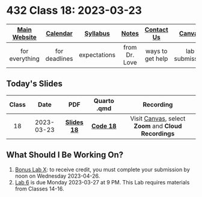 # 432 Class 18: 2023-03-23

[Main Website](https://thomaselove.github.io/432-2023/) | [Calendar](https://thomaselove.github.io/432-2023/calendar.html) | [Syllabus](https://thomaselove.github.io/432-syllabus-2023/) | [Notes](https://thomaselove.github.io/432-notes/) | [Contact Us](https://thomaselove.github.io/432-2023/contact.html) | [Canvas](https://canvas.case.edu) | [Data and Code](https://github.com/THOMASELOVE/432-data) | [Sources](https://github.com/THOMASELOVE/432-classes-2023/tree/main/sources)
:-----------: | :--------------: | :----------: | :---------: | :-------------: | :-----------: | :------------: |:------:
for everything | for deadlines | expectations | from Dr. Love | ways to get help | lab submission | for downloads | to read

## Today's Slides

Class | Date | PDF | Quarto .qmd | Recording
:---: | :--------: | :------: | :------: | :-------------:
18 | 2023-03-23 | **[Slides 18](https://github.com/THOMASELOVE/432-slides-2023/blob/main/slides18.pdf)** | **[Code 18](https://github.com/THOMASELOVE/432-slides-2023/blob/main/slides18.qmd)** | Visit [Canvas](https://canvas.case.edu/), select **Zoom** and **Cloud Recordings**

## What Should I Be Working On?

1. [Bonus Lab X](https://thomaselove.github.io/432-2023/labX.html): to receive credit, you must complete your submission by noon on Wednesday 2023-04-26.
2. [Lab 6](https://thomaselove.github.io/432-2023/lab6.html) is due Monday 2023-03-27 at 9 PM. This Lab requires materials from Classes 14-16.
